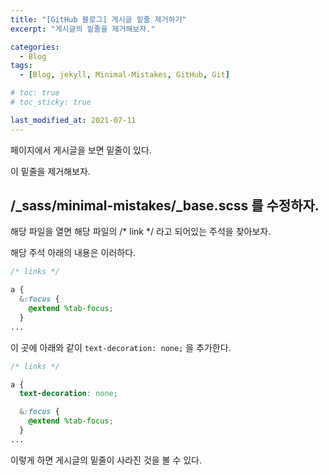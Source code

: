 ```yaml
---
title: "[GitHub 블로그] 게시글 밑줄 제거하기"
excerpt: "게시글의 밑줄을 제거해보자."

categories:
  - Blog
tags:
  - [Blog, jekyll, Minimal-Mistakes, GitHub, Git]

# toc: true
# toc_sticky: true

last_modified_at: 2021-07-11
---
```


페이지에서 게시글을 보면 밑줄이 있다.

이 밑줄을 제거해보자.

## /_sass/minimal-mistakes/_base.scss 를 수정하자.

해당 파일을 열면 해당 파일의 /* link */ 라고 되어있는 주석을 찾아보자.

해당 주석 아래의 내용은 이러하다.

```scss
/* links */

a {
  &:focus {
    @extend %tab-focus;
  }
...
```

이 곳에 아래와 같이 `text-decoration: none;` 을 추가한다.

```scss
/* links */

a {
  text-decoration: none;

  &:focus {
    @extend %tab-focus;
  }
...
```

이렇게 하면 게시글의 밑줄이 사라진 것을 볼 수 있다.